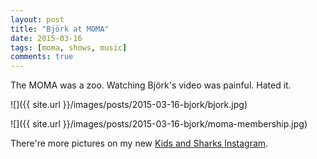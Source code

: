 ```yaml
---
layout: post
title: "Björk at MOMA"
date: 2015-03-16
tags: [moma, shows, music]
comments: true
---
```

The MOMA was a zoo. Watching Björk's video was painful. Hated it.

![]({{ site.url }}/images/posts/2015-03-16-bjork/bjork.jpg)

![]({{ site.url }}/images/posts/2015-03-16-bjork/moma-membership.jpg)

There're more pictures on my new [Kids and Sharks Instagram](http://instagram.com/kidsandsharks).
